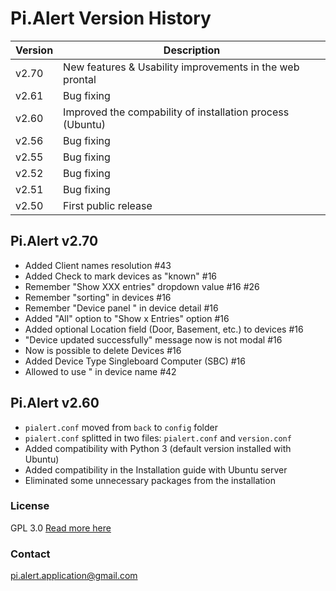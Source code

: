 # Pi.Alert Version History
<!--- --------------------------------------------------------------------- --->

  | Version | Description                                                     |
  | ------- | --------------------------------------------------------------- |
  |  v2.70  | New features & Usability improvements in the web prontal        |
  |  v2.61  | Bug fixing                                                      |
  |  v2.60  | Improved the compability of installation process (Ubuntu)       |
  |  v2.56  | Bug fixing                                                      |
  |  v2.55  | Bug fixing                                                      |
  |  v2.52  | Bug fixing                                                      |
  |  v2.51  | Bug fixing                                                      |
  |  v2.50  | First public release                                            |


## Pi.Alert v2.70
<!--- --------------------------------------------------------------------- --->
  - Added Client names resolution #43
  - Added Check to mark devices as "known" #16
  - Remember "Show XXX entries" dropdown value #16 #26
  - Remember "sorting" in devices #16
  - Remember "Device panel " in device detail #16
  - Added "All" option to "Show x Entries" option #16
  - Added optional Location field (Door, Basement, etc.) to devices #16
  - "Device updated successfully" message now is not modal #16
  - Now is possible to delete Devices #16
  - Added Device Type Singleboard Computer (SBC) #16
  - Allowed to use " in device name #42


## Pi.Alert v2.60
<!--- --------------------------------------------------------------------- --->
  - `pialert.conf` moved from `back` to `config` folder
  - `pialert.conf` splitted in two files: `pialert.conf` and `version.conf`
  - Added compatibility with Python 3 (default version installed with Ubuntu)
  - Added compatibility in the Installation guide with Ubuntu server
  - Eliminated some unnecessary packages from the installation


### License
  GPL 3.0
  [Read more here](../LICENSE.txt)

### Contact
  pi.alert.application@gmail.com
